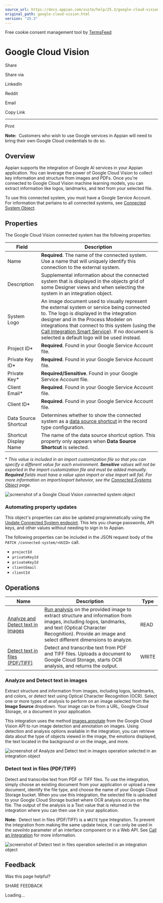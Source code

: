 ```yaml
---
source_url: https://docs.appian.com/suite/help/25.3/google-cloud-vision.html
original_path: google-cloud-vision.html
version: "25.3"
---
```


Free cookie consent management tool by [TermsFeed](https://www.termsfeed.com/)

# Google Cloud Vision

Share

Share via

LinkedIn

Reddit

Email

Copy Link

* * *

Print

**Note:**  Customers who wish to use Google services in Appian will need to bring their own Google Cloud credentials to do so.

## Overview

Appian supports the integration of Google AI services in your Appian application. You can leverage the power of Google Cloud Vision to collect key information and structure from images and PDFs. Once you're connected to Google Cloud Vision machine learning models, you can extract information like logos, landmarks, and text from your selected file.

To use this connected system, you must have a Google Service Account. For information that pertains to all connected systems, see [Connected System Object](Connected_System_Object.html).

## Properties

The Google Cloud Vision connected system has the following properties:

| Field | Description |
| --- | --- |
| Name | **Required**. The name of the connected system. Use a name that will uniquely identify this connection to the external system. |
| Description | Supplemental information about the connected system that is displayed in the objects grid of some Designer views and when selecting the system in an integration object. |
| System Logo | An image document used to visually represent the external system or service being connected to. The logo is displayed in the integration designer and in the Process Modeler on integrations that connect to this system (using the [Call Integration Smart Service](Call_Integration_Smart_Service.html)). If no document is selected a default logo will be used instead. |
| Project ID\* | **Required**. Found in your Google Service Account file. |
| Private Key ID\* | **Required**. Found in your Google Service Account file. |
| Private Key\* | **Required/Sensitive**. Found in your Google Service Account file. |
| Client Email\* | **Required**. Found in your Google Service Account file. |
| Client ID\* | **Required**. Found in your Google Service Account file. |
| Data Source Shortcut | Determines whether to show the connected system as a [data source shortcut](configure-record-data-source.html#create-data-source-shortcuts) in the record type configuration. |
| Shortcut Display Name | The name of the data source shortcut option. This property only appears when **Data Source Shortcut** is selected. |

\* _This value is included in an import customization file so that you can specify a different value for each environment. **Sensitive** values will not be exported in the import customization file and must be added manually. **Required** fields must have a value upon import or else import will fail. For more information on import/export behavior, see the [Connected Systems Object](Connected_System_Object.html#import-customization-file) page._

![screenshot of a Google Cloud Vision connected system object](images/create_a_connected_system/gcv_connected_system.png)

### Automating property updates

This object's properties can also be updated programmatically using the [Update Connected System endpoint](Update_Connected_System_Endpoint.html). This lets you change passwords, API keys, and other values without needing to sign in to Appian.

The following properties can be included in the JSON request body of the `PATCH /connected-system/<UUID>` call.

-   `projectId`
-   `privateKeyId`
-   `privateKeyId`
-   `clientEmail`
-   `clientId`

## Operations

| Name | Description | Type |
| --- | --- | --- |
| [Analyze and Detect text in images](#analyze-and-detect-text-in-images) | [Run analysis](https://cloud.google.com/vision/docs/reference/rest/v1/images/annotate) on the provided image to extract structure and information from images, including logos, landmarks, and text (Optical Character Recognition). Provide an image and select different dimensions to analyze. | READ |
| [Detect text in files (PDF/TIFF)](#detect-text-in-files-\(pdf/tiff\)) | Detect and transcribe text from PDF and TIFF files. Uploads a document to Google Cloud Storage, starts OCR analysis, and returns the output. | WRITE |

### Analyze and Detect text in images

Extract structure and information from images, including logos, landmarks, and colors, or detect text using Optical Character Recognition (OCR). Select one or more types of analysis to perform on an image selected from the **Image Source** dropdown. Your image can be from a URL, Google Cloud Storage, or a document in your application.

This integration uses the method [images.annotate](https://cloud.google.com/vision/docs/reference/rest/v1/images/annotate) from the Google Cloud Vision API to run image detection and annotation on images. Using detection and analysis options available in the integration, you can retrieve data about the type of objects viewed in the image, the emotions displayed, the text located in the background or on the image, and more.

![screenshot of Analyze and Detect text in images operation selected in an integration object](images/create_a_connected_system/gcv-integration.png)

### Detect text in files (PDF/TIFF)

Detect and transcribe text from PDF or TIFF files. To use the integration, simply choose an existing document from your application or upload a new document, identify the file type, and choose the name of your Google Cloud Storage bucket. When you use this integration, the selected file is uploaded to your Google Cloud Storage bucket where OCR analysis occurs on the file. The output of the analysis is a Text value that is returned in the integration where you can then use it in your application.

**Note:**  Detect text in files (PDF/TIFF) is a `WRITE` type Integration. To prevent the integration from making the same update twice, it can only be used in the _saveInto_ parameter of an interface component or in a Web API. See [Call an Integration](Call_an_Integration.html) for more information.

![screenshot of Detect text in files operation selected in an integration object](images/create_a_connected_system/vision-detect-text.png)

## Feedback

Was this page helpful?

SHARE FEEDBACK

Loading...